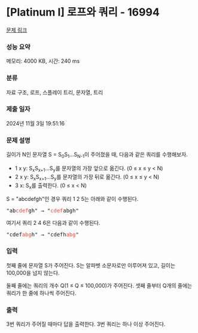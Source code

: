 # [Platinum I] 로프와 쿼리 - 16994 

[문제 링크](https://www.acmicpc.net/problem/16994) 

### 성능 요약

메모리: 4000 KB, 시간: 240 ms

### 분류

자료 구조, 로프, 스플레이 트리, 문자열, 트리

### 제출 일자

2024년 11월 3일 19:51:16

### 문제 설명

<p>길이가 N인 문자열 S = S<sub>0</sub>S<sub>1</sub>...S<sub>N-1</sub>이 주어졌을 때, 다음과 같은 쿼리를 수행해보자.</p>

<ul>
	<li>1 x y: S<sub>x</sub>S<sub>x+1</sub>...S<sub>y</sub>를 문자열의 가장 앞으로 옮긴다. (0 ≤ x ≤ y < N)</li>
	<li>2 x y: S<sub>x</sub>S<sub>x+1</sub>...S<sub>y</sub>를 문자열의 가장 뒤로 옮긴다. (0 ≤ x ≤ y < N)</li>
	<li>3 x: S<sub>x</sub>를 출력한다. (0 ≤ x < N)</li>
</ul>

<p>S = "abcdefgh"인 경우 쿼리 1 2 5는 아래와 같이 수행된다.</p>

<pre>"ab<span style="color:#e74c3c;">cdef</span>gh" → "<span style="color:#e74c3c;">cdef</span>abgh"
</pre>

<p>여기서 쿼리 2 4 6은 다음과 같이 수행된다.</p>

<pre>"cdef<span style="color:#e74c3c;">abg</span>h" → "cdefh<span style="color:#e74c3c;">abg</span>"</pre>

### 입력 

 <p>첫째 줄에 문자열 S가 주어진다. S는 알파벳 소문자로만 이루어져 있고, 길이는 100,000을 넘지 않는다.</p>

<p>둘째 줄에는 쿼리의 개수 Q(1 ≤ Q ≤ 100,000)가 주어진다. 셋째 줄부터 Q개의 줄에는 쿼리가 한 줄에 하나씩 주어진다.</p>

### 출력 

 <p>3번 쿼리가 주어질 때마다 답을 출력한다. 3번 쿼리는 하나 이상 주어진다.</p>

